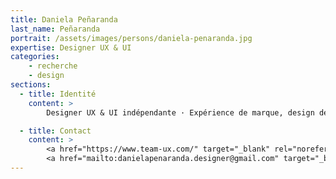 ```yaml
---
title: Daniela Peñaranda
last_name: Peñaranda
portrait: /assets/images/persons/daniela-penaranda.jpg
expertise: Designer UX & UI
categories:
    - recherche
    - design
sections:
  - title: Identité
    content: >
        Designer UX & UI indépendante · Expérience de marque, design de produits et de services · La moitié de team-ux.com · UX Latam ambassadrice

  - title: Contact
    content: >
        <a href="https://www.team-ux.com/" target="_blank" rel="noreferrer">Site</a> –
        <a href="mailto:danielapenaranda.designer@gmail.com" target="_blank" rel="noreferrer">Mail</a>
---
```

